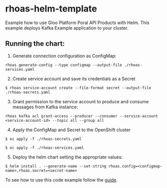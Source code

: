 # rhoas-helm-template

Example how to use Gloo Platform Poral API Products with Helm.
This example deploys Kafka Example application to your cluster.

## Running the chart:

1. Generate connection configuration as ConfigMap:

```
rhoas generate-config --type configmap --output-file ./rhoas-services.yaml 
```

2. Create service account and save its credentials as a Secret

```
$ rhoas service-account create --file-format secret --output-file ./rhoas-secrets.yaml
```

3. Grant permission to the service account to produce and consume messages from Kafka instance:

```
rhoas kafka acl grant-access --producer --consumer --service-account <service-account-id> --topic all --group all
```

4. Apply the ConfigMap and Secret to the OpenShift cluster

```
$ oc apply -f ./rhoas-secrets.yaml
```

```
$ oc apply -f ./rhoas-services.yaml
```

5. Deploy the helm chart setting the appropriate values:
 
```
$ helm install . --generate-name --set-string rhoas.config=<configmap-name>,rhoas.secret=<secret-name>
```

To see how to use this code example follow the [guide](../../docs/rhoas/rhoas-helm-guide/).